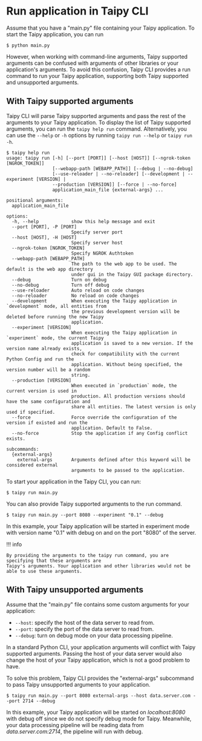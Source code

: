 # Run application in Taipy CLI

Assume that you have a "main.py" file containing your Taipy application.
To start the Taipy application, you can run

```console
$ python main.py
```

However, when working with command-line arguments, Taipy supported arguments can be confused with
arguments of other libraries or your application's arguments. To avoid this confusion, Taipy CLI
provides a run command to run your Taipy application, supporting both Taipy supported and unsupported arguments.

## With Taipy supported arguments

Taipy CLI will parse Taipy supported arguments and pass the rest of the arguments to your Taipy application.
To display the list of Taipy supported arguments, you can run the `taipy help run` command.
Alternatively, you can use the `--help` or `-h` options by running `taipy run --help` or `taipy run -h`.

```console
$ taipy help run
usage: taipy run [-h] [--port [PORT]] [--host [HOST]] [--ngrok-token [NGROK_TOKEN]]
                 [--webapp-path [WEBAPP_PATH]] [--debug | --no-debug]
                 [--use-reloader | --no-reloader] [--development | --experiment [VERSION] |
                 --production [VERSION]] [--force | --no-force]
                 application_main_file {external-args} ...

positional arguments:
  application_main_file

options:
  -h, --help            show this help message and exit
  --port [PORT], -P [PORT]
                        Specify server port
  --host [HOST], -H [HOST]
                        Specify server host
  --ngrok-token [NGROK_TOKEN]
                        Specify NGROK Authtoken
  --webapp-path [WEBAPP_PATH]
                        The path to the web app to be used. The default is the web app directory
                        under gui in the Taipy GUI package directory.
  --debug               Turn on debug
  --no-debug            Turn off debug
  --use-reloader        Auto reload on code changes
  --no-reloader         No reload on code changes
  --development         When executing the Taipy application in `development` mode, all entities from
                        the previous development version will be deleted before running the new Taipy
                        application.
  --experiment [VERSION]
                        When executing the Taipy application in `experiment` mode, the current Taipy
                        application is saved to a new version. If the version name already exists,
                        check for compatibility with the current Python Config and run the
                        application. Without being specified, the version number will be a random
                        string.
  --production [VERSION]
                        When executed in `production` mode, the current version is used in
                        production. All production versions should have the same configuration and
                        share all entities. The latest version is only used if specified.
  --force               Force override the configuration of the version if existed and run the
                        application. Default to False.
  --no-force            Stop the application if any Config conflict exists.

subcommands:
  {external-args}
    external-args       Arguments defined after this keyword will be considered external
                        arguments to be passed to the application.
```

To start your application in the Taipy CLI, you can run:

```console
$ taipy run main.py
```

You can also provide Taipy supported arguments to the run command.

```console
$ taipy run main.py --port 8080 --experiment "0.1" --debug
```

In this example, your Taipy application will be started in experiment mode with version name "0.1"
with debug on and on the port "8080" of the server.

!!! info

    By providing the arguments to the taipy run command, you are specifying that these arguments are
    Taipy's arguments. Your application and other libraries would not be able to use these arguments.

## With Taipy unsupported arguments

Assume that the "main.py" file contains some custom arguments for your application:

- `--host`: specify the host of the data server to read from.
- `--port`: specify the port of the data server to read from.
- `--debug`: turn on debug mode on your data processing pipeline.

In a standard Python CLI, your application arguments will conflict with Taipy supported arguments.
Passing the host of your data server would also change the host of your Taipy application, which
is not a good problem to have.

To solve this problem, Taipy CLI provides the "external-args" subcommand to pass Taipy unsupported
arguments to your application.

```console
$ taipy run main.py --port 8080 external-args --host data.server.com --port 2714 --debug
```

In this example, your Taipy application will be started on *localhost:8080* with debug off since we
do not specify debug mode for Taipy. Meanwhile, your data processing pipeline will be reading data
from *data.server.com:2714*, the pipeline will run with debug.
